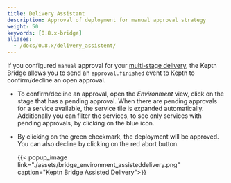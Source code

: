 ```yaml
---
title: Delivery Assistant
description: Approval of deployment for manual approval strategy
weight: 50
keywords: [0.8.x-bridge]
aliases:
  - /docs/0.8.x/delivery_assistent/
---
```


If you configured `manual` approval for your [multi-stage delivery](../../../continuous_delivery/multi_stage/#approval-strategy), the Keptn Bridge allows you to send an `approval.finished` event to Keptn to confirm/decline an open approval.

 
* To confirm/decline an approval, open the *Environment* view, click on the stage that has a pending approval. When there are pending approvals for a service available, the service tile is expanded automatically. Additionally you can filter the services, to see only services with pending approvals, by clicking on the blue icon.

* By clicking on the green checkmark, the deployment will be approved. You can also decline by clicking on the red abort button. 

    {{< popup_image
      link="./assets/bridge_environment_assisteddelivery.png"
      caption="Keptn Bridge Assisted Delivery">}}
